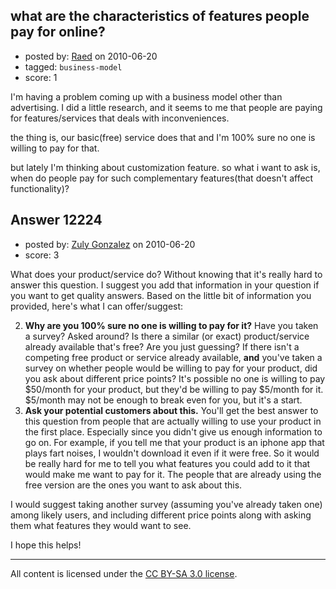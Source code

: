 ## what are the characteristics of features people pay for online?

- posted by: [Raed](https://stackexchange.com/users/-1/2593-raed) on 2010-06-20
- tagged: `business-model`
- score: 1

I'm having a problem coming up with a business model other than advertising.
I did a little research, and it seems to me that people are paying for features/services that 
deals with inconveniences.

the thing is, our basic(free) service does that and I'm 100% sure no one is willing to pay for that.

but lately I'm thinking about customization feature. so what i want to ask is, when do people pay for such complementary features(that doesn't affect functionality)?  
  


## Answer 12224

- posted by: [Zuly Gonzalez](https://stackexchange.com/users/-1/2692-zuly-gonzalez) on 2010-06-20
- score: 3

What does your product/service do? Without knowing that it's really hard to answer this question. I suggest you add that information in your question if you want to get quality answers. Based on the little bit of information you provided, here's what I can offer/suggest:

 2. **Why are you 100% sure no one is willing to pay for it?** Have you taken a survey? Asked around? Is there a similar (or exact) product/service already available that's free? Are you just guessing? If there isn't a competing free product or service already available, **and** you've taken a survey on whether people would be willing to pay for your product, did you ask about different price points? It's possible no one is willing to pay $50/month for your product, but they'd be willing to pay $5/month for it. $5/month may not be enough to break even for you, but it's a start.
 3. **Ask your potential customers about this.** You'll get the best answer to this question from people that are actually willing to use your product in the first place. Especially since you didn't give us enough information to go on. For example, if you tell me that your product is an iphone app that plays fart noises, I wouldn't download it even if it were free. So it would be really hard for me to tell you what features you could add to it that would make me want to pay for it. The people that are already using the free version are the ones you want to ask about this.

I would suggest taking another survey (assuming you've already taken one) among likely users, and including different price points along with asking them what features they would want to see. 

I hope this helps!





---

All content is licensed under the [CC BY-SA 3.0 license](https://creativecommons.org/licenses/by-sa/3.0/).
